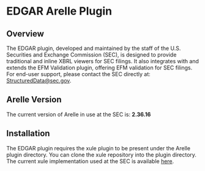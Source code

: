 # EDGAR Arelle Plugin

## Overview
The EDGAR plugin, developed and maintained by the staff of the U.S. Securities and Exchange Commission (SEC), is designed to provide traditional and inline XBRL viewers for SEC filings. It also integrates with and extends the EFM Validation plugin, offering EFM validation for SEC filings. For end-user support, please contact the SEC directly at: StructuredData@sec.gov.

## Arelle Version
The current version of Arelle in use at the SEC is: **2.36.16**

## Installation
The EDGAR plugin requires the xule plugin to be present under the Arelle plugin directory. You can clone the xule repository into the plugin directory. The current xule implementation used at the SEC is available [here](https://github.com/hermfischer-wf/xule/tree/HF-save-reload-constants).